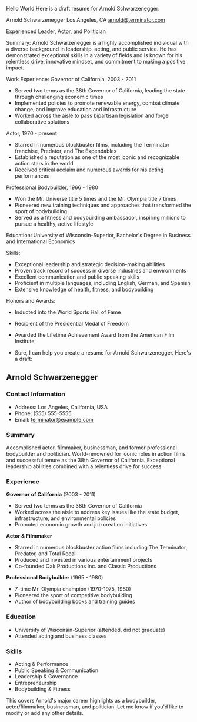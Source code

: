 Hello World 
Here is a draft resume for Arnold Schwarzenegger:

Arnold Schwarzenegger
Los Angeles, CA
arnold@terminator.com

Experienced Leader, Actor, and Politician

Summary:
Arnold Schwarzenegger is a highly accomplished individual with a diverse background in leadership, acting, and public service. He has demonstrated exceptional skills in a variety of fields and is known for his relentless drive, innovative mindset, and commitment to making a positive impact.

Work Experience:
Governor of California, 2003 - 2011
- Served two terms as the 38th Governor of California, leading the state through challenging economic times
- Implemented policies to promote renewable energy, combat climate change, and improve education and infrastructure
- Worked across the aisle to pass bipartisan legislation and forge collaborative solutions

Actor, 1970 - present
- Starred in numerous blockbuster films, including the Terminator franchise, Predator, and The Expendables
- Established a reputation as one of the most iconic and recognizable action stars in the world
- Received critical acclaim and numerous awards for his acting performances

Professional Bodybuilder, 1966 - 1980
- Won the Mr. Universe title 5 times and the Mr. Olympia title 7 times
- Pioneered new training techniques and approaches that transformed the sport of bodybuilding
- Served as a fitness and bodybuilding ambassador, inspiring millions to pursue a healthy, active lifestyle

Education:
University of Wisconsin-Superior, Bachelor's Degree in Business and International Economics

Skills:
- Exceptional leadership and strategic decision-making abilities
- Proven track record of success in diverse industries and environments
- Excellent communication and public speaking skills
- Proficient in multiple languages, including English, German, and Spanish
- Extensive knowledge of health, fitness, and bodybuilding

Honors and Awards:
- Inducted into the World Sports Hall of Fame
- Recipient of the Presidential Medal of Freedom
- Awarded the Lifetime Achievement Award from the American Film Institute

- Sure, I can help you create a resume for Arnold Schwarzenegger. Here's a draft:

## Arnold Schwarzenegger

### Contact Information
- Address: Los Angeles, California, USA
- Phone: (555) 555-5555
- Email: terminator@example.com

### Summary
Accomplished actor, filmmaker, businessman, and former professional bodybuilder and politician. World-renowned for iconic roles in action films and successful tenure as the 38th Governor of California. Exceptional leadership abilities combined with a relentless drive for success.

### Experience

**Governor of California** (2003 - 2011)
- Served two terms as the 38th Governor of California
- Worked across the aisle to address key issues like the state budget, infrastructure, and environmental policies
- Promoted economic growth and job creation initiatives

**Actor & Filmmaker**
- Starred in numerous blockbuster action films including The Terminator, Predator, and Total Recall
- Produced and invested in various entertainment projects
- Co-founded Oak Productions Inc. and Classic Productions

**Professional Bodybuilder** (1965 - 1980)
- 7-time Mr. Olympia champion (1970-1975, 1980)
- Pioneered the sport of competitive bodybuilding 
- Author of bodybuilding books and training guides

### Education
- University of Wisconsin-Superior (attended, did not graduate)
- Attended acting and business classes

### Skills
- Acting & Performance
- Public Speaking & Communication
- Leadership & Governance  
- Entrepreneurship
- Bodybuilding & Fitness

This covers Arnold's major career highlights as a bodybuilder, actor/filmmaker, businessman, and politician. Let me know if you'd like to modify or add any other details.
